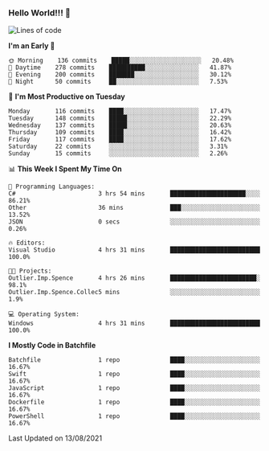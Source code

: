 ### Hello World!!! 👋

<!--
**kekotek/kekotek** is a ✨ _special_ ✨ repository because its `README.md` (this file) appears on your GitHub profile.

Here are some ideas to get you started:

- 🔭 I’m currently working on ...
- 🌱 I’m currently learning ...
- 👯 I’m looking to collaborate on ...
- 🤔 I’m looking for help with ...
- 💬 Ask me about ...
- 📫 How to reach me: ...
- 😄 Pronouns: ...
- ⚡ Fun fact: ...
-->

<!--START_SECTION:waka-->
![Lines of code](https://img.shields.io/badge/From%20Hello%20World%20I%27ve%20Written-18753%20lines%20of%20code-blue)

**I'm an Early 🐤** 

```text
🌞 Morning    136 commits    █████░░░░░░░░░░░░░░░░░░░░   20.48% 
🌆 Daytime    278 commits    ██████████░░░░░░░░░░░░░░░   41.87% 
🌃 Evening    200 commits    ███████░░░░░░░░░░░░░░░░░░   30.12% 
🌙 Night      50 commits     ██░░░░░░░░░░░░░░░░░░░░░░░   7.53%

```
📅 **I'm Most Productive on Tuesday** 

```text
Monday       116 commits    ████░░░░░░░░░░░░░░░░░░░░░   17.47% 
Tuesday      148 commits    █████░░░░░░░░░░░░░░░░░░░░   22.29% 
Wednesday    137 commits    █████░░░░░░░░░░░░░░░░░░░░   20.63% 
Thursday     109 commits    ████░░░░░░░░░░░░░░░░░░░░░   16.42% 
Friday       117 commits    ████░░░░░░░░░░░░░░░░░░░░░   17.62% 
Saturday     22 commits     ░░░░░░░░░░░░░░░░░░░░░░░░░   3.31% 
Sunday       15 commits     ░░░░░░░░░░░░░░░░░░░░░░░░░   2.26%

```


📊 **This Week I Spent My Time On** 

```text
💬 Programming Languages: 
C#                       3 hrs 54 mins       █████████████████████░░░░   86.21% 
Other                    36 mins             ███░░░░░░░░░░░░░░░░░░░░░░   13.52% 
JSON                     0 secs              ░░░░░░░░░░░░░░░░░░░░░░░░░   0.26%

🔥 Editors: 
Visual Studio            4 hrs 31 mins       █████████████████████████   100.0%

🐱‍💻 Projects: 
Outlier.Imp.Spence       4 hrs 26 mins       ████████████████████████░   98.1% 
Outlier.Imp.Spence.Collec5 mins              ░░░░░░░░░░░░░░░░░░░░░░░░░   1.9%

💻 Operating System: 
Windows                  4 hrs 31 mins       █████████████████████████   100.0%

```

**I Mostly Code in Batchfile** 

```text
Batchfile                1 repo              ████░░░░░░░░░░░░░░░░░░░░░   16.67% 
Swift                    1 repo              ████░░░░░░░░░░░░░░░░░░░░░   16.67% 
JavaScript               1 repo              ████░░░░░░░░░░░░░░░░░░░░░   16.67% 
Dockerfile               1 repo              ████░░░░░░░░░░░░░░░░░░░░░   16.67% 
PowerShell               1 repo              ████░░░░░░░░░░░░░░░░░░░░░   16.67%

```



 Last Updated on 13/08/2021
<!--END_SECTION:waka-->
